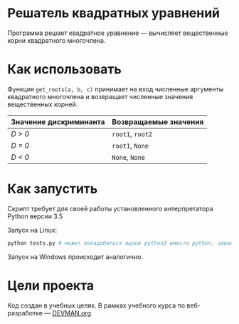 # Решатель квадратных уравнений

Программа решает квадратное уравнение — вычисляет вещественные корни квадратного многочлена.

# Как использовать

Функция `get_roots(a, b, c)` принимает на вход численные аргументы квадратного многочлена и возвращает численные значения вещественных корней.

Значение дискриминанта | Возвращаемые значения
---------------------- | ---------------------
*D > 0* | `root1`, `root2`
*D = 0* | `root1`, `None`
*D < 0* | `None`, `None`

# Как запустить

Скрипт требует для своей работы установленного интерпретатора Python версии 3.5

Запуск на Linux:

```bash
python tests.py # может понадобиться вызов python3 вместо python, зависит от настроек операционной системы
```

Запуск на Windows происходит аналогично.

# Цели проекта

Код создан в учебных целях. В рамках учебного курса по веб-разработке ― [DEVMAN.org](https://devman.org)
